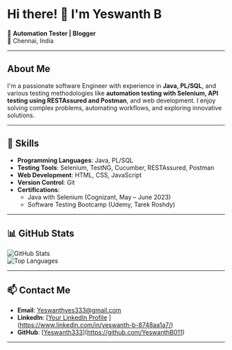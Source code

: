 # Hi there! 👋 I'm Yeswanth B  

🌟 **Automation Tester | Blogger**  
📍 Chennai, India  

---

## About Me  

I'm a passionate software Engineer with experience in **Java, PL/SQL**, and various testing methodologies like **automation testing with Selenium, API testing using RESTAssured and Postman**, and web development. I enjoy solving complex problems, automating workflows, and exploring innovative solutions.  

---

## 🚀 Skills  

- **Programming Languages**: Java, PL/SQL  
- **Testing Tools**: Selenium, TestNG, Cucumber, RESTAssured, Postman  
- **Web Development**: HTML, CSS, JavaScript  
- **Version Control**: Git  
- **Certifications**:  
  - Java with Selenium (Cognizant, May – June 2023)  
  - Software Testing Bootcamp (Udemy, Tarek Roshdy)  

---

## 📊 GitHub Stats  

![GitHub Stats](https://github-readme-stats.vercel.app/api?username=Yeswanth333&show_icons=true&theme=radical)  
![Top Languages](https://github-readme-stats.vercel.app/api/top-langs/?username=Yeswanth333&layout=compact&theme=radical)

---

## 📫 Contact Me  

- **Email**: Yeswanthyes333@gmail.com  
- **LinkedIn**: [[Your LinkedIn Profile](#)  ](https://www.linkedin.com/in/yeswanth-b-8748aa1a7/)
- **GitHub**: [[Yeswanth333](#)](https://github.com/YeswanthB011)  

---
